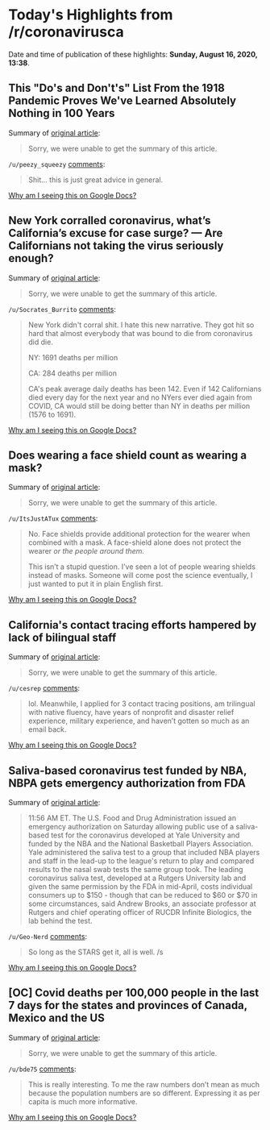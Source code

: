 # Today's Highlights from /r/coronavirusca

Date and time of publication of these highlights: **Sunday, August 16, 2020, 13:38**.

## This "Do's and Don't's" List From the 1918 Pandemic Proves We've Learned Absolutely Nothing in 100 Years

Summary of [original article](https://i.imgur.com/ip0ginE.jpg):

> Sorry, we were unable to get the summary of this article.

`/u/peezy_squeezy` [comments](https://www.reddit.com/r/CoronavirusCA/comments/ialijf/this_dos_and_donts_list_from_the_1918_pandemic/):

> Shit... this is just great advice in general.

[Why am I seeing this on Google Docs?](https://docs.google.com/document/d/1Dc6We63vOXIZsc0op-Bt4abqkYjXzOigalQqFxmvvbM/edit?usp=sharing)

## New York corralled coronavirus, what’s California’s excuse for case surge? — Are Californians not taking the virus seriously enough?

Summary of [original article](https://www.mercurynews.com/new-york-corralled-coronavirus-whats-californias-excuse-for-case-surge):

> Sorry, we were unable to get the summary of this article.

`/u/Socrates_Burrito` [comments](https://www.reddit.com/r/CoronavirusCA/comments/iayjpo/new_york_corralled_coronavirus_whats_californias/):

> New York didn't corral shit. I hate this new narrative. They got hit so hard that almost everybody that was bound to die from coronavirus did die.
> 
> NY: 1691 deaths per million
> 
> CA: 284 deaths per million
> 
> CA's peak average daily deaths has been 142. Even if 142 Californians died every day for the next year and no NYers ever died again from COVID, CA would still be doing better than NY in deaths per million (1576 to 1691).

[Why am I seeing this on Google Docs?](https://docs.google.com/document/d/1Dc6We63vOXIZsc0op-Bt4abqkYjXzOigalQqFxmvvbM/edit?usp=sharing)

## Does wearing a face shield count as wearing a mask?

Summary of [original article](https://www.reddit.com/r/CoronavirusCA/comments/iaig5i/does_wearing_a_face_shield_count_as_wearing_a_mask/):

> Sorry, we were unable to get the summary of this article.

`/u/ItsJustATux` [comments](https://www.reddit.com/r/CoronavirusCA/comments/iaig5i/does_wearing_a_face_shield_count_as_wearing_a_mask/):

> No. Face shields provide additional protection for the wearer when combined with a mask. A face-shield alone does not protect the wearer *or the people around them.* 
> 
> This isn’t a stupid question. I’ve seen a lot of people wearing shields instead of masks. Someone will come post the science eventually, I just wanted to put it in plain English first.

[Why am I seeing this on Google Docs?](https://docs.google.com/document/d/1Dc6We63vOXIZsc0op-Bt4abqkYjXzOigalQqFxmvvbM/edit?usp=sharing)

## California's contact tracing efforts hampered by lack of bilingual staff

Summary of [original article](https://www.mercurynews.com/californias-coronavirus-contact-tracing-efforts-hampered-by-lack-of-bilingual-staff):

> Sorry, we were unable to get the summary of this article.

`/u/cesrep` [comments](https://www.reddit.com/r/CoronavirusCA/comments/ia94yy/californias_contact_tracing_efforts_hampered_by/):

> lol. Meanwhile, I applied for 3 contact tracing positions, am trilingual with native fluency, have years of nonprofit and disaster relief experience, military experience, and haven’t gotten so much as an email back.

[Why am I seeing this on Google Docs?](https://docs.google.com/document/d/1Dc6We63vOXIZsc0op-Bt4abqkYjXzOigalQqFxmvvbM/edit?usp=sharing)

## Saliva-based coronavirus test funded by NBA, NBPA gets emergency authorization from FDA

Summary of [original article](https://www.espn.com/nba/story/_/id/29667299/fda-allowing-saliva-based-test-funded-nba):

> 11:56 AM ET. The U.S. Food and Drug Administration issued an emergency authorization on Saturday allowing public use of a saliva-based test for the coronavirus developed at Yale University and funded by the NBA and the National Basketball Players Association. Yale administered the saliva test to a group that included NBA players and staff in the lead-up to the league's return to play and compared results to the nasal swab tests the same group took. The leading coronavirus saliva test, developed at a Rutgers University lab and given the same permission by the FDA in mid-April, costs individual consumers up to $150 - though that can be reduced to $60 or $70 in some circumstances, said Andrew Brooks, an associate professor at Rutgers and chief operating officer of RUCDR Infinite Biologics, the lab behind the test.

`/u/Geo-Nerd` [comments](https://www.reddit.com/r/CoronavirusCA/comments/iaho3o/salivabased_coronavirus_test_funded_by_nba_nbpa/):

> So long as the STARS get it, all is well.  /s

[Why am I seeing this on Google Docs?](https://docs.google.com/document/d/1Dc6We63vOXIZsc0op-Bt4abqkYjXzOigalQqFxmvvbM/edit?usp=sharing)

## [OC] Covid deaths per 100,000 people in the last 7 days for the states and provinces of Canada, Mexico and the US

Summary of [original article](https://i.redd.it/qi38nzaek7h51.jpg):

> Sorry, we were unable to get the summary of this article.

`/u/bde75` [comments](https://www.reddit.com/r/CoronavirusCA/comments/iacg2w/oc_covid_deaths_per_100000_people_in_the_last_7/):

> This is really interesting. To me the raw numbers don’t mean as much because the population numbers are so different. Expressing it as per capita is much more informative.

[Why am I seeing this on Google Docs?](https://docs.google.com/document/d/1Dc6We63vOXIZsc0op-Bt4abqkYjXzOigalQqFxmvvbM/edit?usp=sharing)

